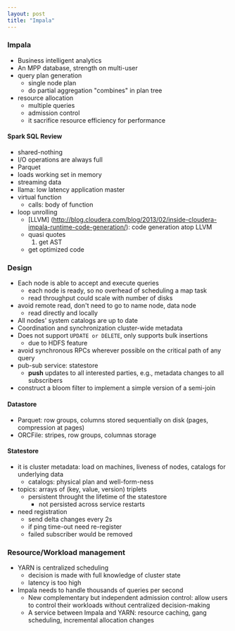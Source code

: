 ```yaml
---
layout: post
title: "Impala"
---
```


### Impala
* Business intelligent analytics
* An MPP database, strength on multi-user
* query plan generation
    * single node plan
    * do partial aggregation "combines" in plan tree
* resource allocation
    * multiple queries
    * admission control
    * it sacrifice resource efficiency for performance

#### Spark SQL Review
* shared-nothing
* I/O operations are always full
* Parquet
* loads working set in memory
* streaming data
* llama: low latency application master
* virtual function
    * calls: body of function
* loop unrolling
    * [LLVM] (http://blog.cloudera.com/blog/2013/02/inside-cloudera-impala-runtime-code-generation/): code generation atop LLVM
    * quasi quotes
        1. get AST
	- get optimized code

### Design
* Each node is able to accept and execute queries
    * each node is ready, so no overhead of scheduling a map task
    * read throughput could scale with number of disks
* avoid remote read, don't need to go to name node, data node
    * read directly and locally
* All nodes' system catalogs are up to date
* Coordination and synchronization cluster-wide metadata
* Does not support `UPDATE or DELETE`, only supports bulk insertions
    * due to HDFS feature
* avoid synchronous RPCs wherever possible on the critical path of any query
* pub-sub service: statestore
    * **push** updates to all interested parties, e.g., metadata changes to all subscribers
* construct a bloom filter to implement a simple version of a semi-join

#### Datastore
* Parquet: row groups, columns stored sequentially on disk (pages, compression at pages)
* ORCFile: stripes, row groups, columnas storage

#### Statestore
* it is cluster metadata: load on machines, liveness of nodes, catalogs for underlying data
    * catalogs: physical plan and well-form-ness
* topics: arrays of (key, value, version) triplets
    * persistent throught the lifetime of the statestore
        * not persisted across service restarts
* need registration
    * send delta changes every 2s
    * if ping time-out need re-register
    * failed subscriber would be removed


### Resource/Workload management
* YARN is centralized scheduling
    * decision is made with full knowledge of cluster state
    * latency is too high
* Impala needs to handle thousands of queries per second
    * New complementary but independent admission control: allow users to control their workloads without centralized decision-making
    * A service between Impala and YARN: resource caching, gang scheduling, incremental allocation changes

